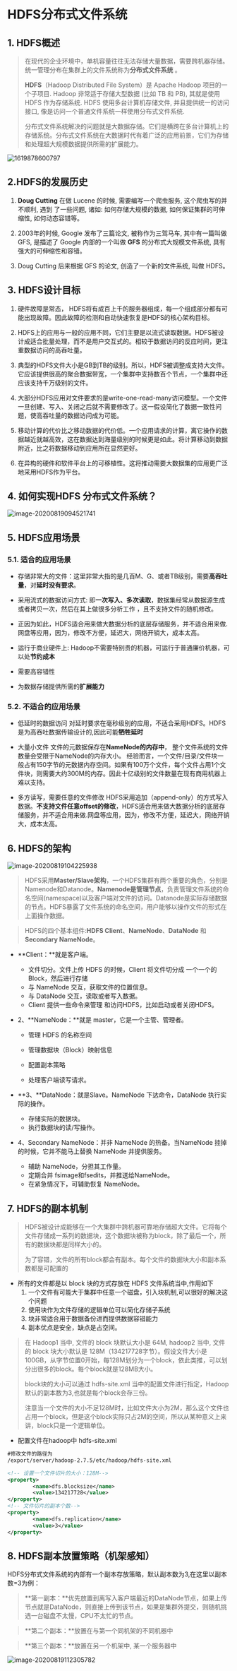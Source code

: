 # HDFS分布式文件系统

## 1. **HDFS概述**

> 在现代的企业环境中，单机容量往往无法存储大量数据，需要跨机器存储。统一管理分布在集群上的文件系统称为**分布式文件系统** 。
>
>  **HDFS**（Hadoop Distributed File System）是 Apache Hadoop 项目的一个子项目. Hadoop 非常适于存储大型数据 (比如 TB 和 PB), 其就是使用 HDFS 作为存储系统. HDFS 使用多台计算机存储文件, 并且提供统一的访问接口, 像是访问一个普通文件系统一样使用分布式文件系统. 
>
>    分布式文件系统解决的问题就是大数据存储。它们是横跨在多台计算机上的存储系统。分布式文件系统在大数据时代有着广泛的应用前景，它们为存储和处理超大规模数据提供所需的扩展能力。

![1619878600797](./assets\1619878600797.png)

## 2.HDFS的发展历史

1. **Doug Cutting** 在做 Lucene 的时候, 需要编写一个爬虫服务, 这个爬虫写的并不顺利, 遇到 了一些问题, 诸如: 如何存储大规模的数据, 如何保证集群的可伸缩性, 如何动态容错等。

2. 2003年的时候, Google 发布了三篇论文, 被称作为三驾马车, 其中有一篇叫做 GFS, 是描述了 Google 内部的一个叫做 **GFS** 的分布式大规模文件系统, 具有强大的可伸缩性和容错。

3. Doug Cutting 后来根据 GFS 的论文, 创造了一个新的文件系统, 叫做 HDFS。

## 3. **HDFS设计目标**

1. 硬件故障是常态， HDFS将有成百上千的服务器组成，每一个组成部分都有可能出现故障。因此故障的检测和自动快速恢复是HDFS的核心架构目标。

2. HDFS上的应用与一般的应用不同，它们主要是以流式读取数据。HDFS被设计成适合批量处理，而不是用户交互式的。相较于数据访问的反应时间，更注重数据访问的高吞吐量。

3. 典型的HDFS文件大小是GB到TB的级别。所以，HDFS被调整成支持大文件。它应该提供很高的聚合数据带宽，一个集群中支持数百个节点，一个集群中还应该支持千万级别的文件。

4. 大部分HDFS应用对文件要求的是write-one-read-many访问模型。一个文件一旦创建、写入、关闭之后就不需要修改了。这一假设简化了数据一致性问题，使高吞吐量的数据访问成为可能。

5. 移动计算的代价比之移动数据的代价低。一个应用请求的计算，离它操作的数据越近就越高效，这在数据达到海量级别的时候更是如此。将计算移动到数据附近，比之将数据移动到应用所在显然更好。

6. 在异构的硬件和软件平台上的可移植性。这将推动需要大数据集的应用更广泛地采用HDFS作为平台。

## 4. 如何实现HDFS 分布式文件系统？

![image-20200819094521741](./assets\image-20200819094521741.png)

## 5. **HDFS应用场景**

### 5.1. **适合的应用场景**

- 存储非常大的文件：这里非常大指的是几百M、G、或者TB级别，需要**高吞吐量**，对**延时没有要求**。

- 采用流式的数据访问方式: 即**一次写入、多次读取**，数据集经常从数据源生成或者拷贝一次，然后在其上做很多分析工作 ，且不支持文件的随机修改。

- 正因为如此，HDFS适合用来做大数据分析的底层存储服务，并不适合用来做.网盘等应用，因为，修改不方便，延迟大，网络开销大，成本太高。

- 运行于商业硬件上: Hadoop不需要特别贵的机器，可运行于普通廉价机器，可以处**节约成本**

- 需要高容错性 

- 为数据存储提供所需的**扩展能力**

### 5.2. **不适合的应用场景**

- 低延时的数据访问 对延时要求在毫秒级别的应用，不适合采用HDFS。HDFS是为高吞吐数据传输设计的,因此可能**牺牲延时**

- 大量小文件 文件的元数据保存在**NameNode的内存中**， 整个文件系统的文件数量会受限于NameNode的内存大小。 经验而言，一个文件/目录/文件块一般占有150字节的元数据内存空间。如果有100万个文件，每个文件占用1个文件块，则需要大约300M的内存。因此十亿级别的文件数量在现有商用机器上难以支持。

- 多方读写，需要任意的文件修改 HDFS采用追加（append-only）的方式写入数据。**不支持文件任意offset的修改**，HDFS适合用来做大数据分析的底层存储服务，并不适合用来做.网盘等应用，因为，修改不方便，延迟大，网络开销大，成本太高。

## 6. HDFS的架构

![image-20200819104225938](./assets\image-20200819104225938.png)

> HDFS采用**Master/Slave架构**，一个HDFS集群有两个重要的角色，分别是Namenode和Datanode。**Namenode是管理节点**，负责管理文件系统的命名空间(namespace)以及客户端对文件的访问。Datanode是实际存储数据的节点。HDFS暴露了文件系统的命名空间，用户能够以操作文件的形式在上面操作数据。

> HDFS的四个基本组件:**HDFS Client**、**NameNode**、**DataNode** 和 **Secondary NameNode**。

- **Client：**就是客户端。
  - 文件切分。文件上传 HDFS 的时候，Client 将文件切分成 一个一个的Block，然后进行存储
  - 与 NameNode 交互，获取文件的位置信息。
  - 与 DataNode 交互，读取或者写入数据。
  - Client 提供一些命令来管理 和访问HDFS，比如启动或者关闭HDFS。

- 2、**NameNode：**就是 master，它是一个主管、管理者。
  - 管理 HDFS 的名称空间

  - 管理数据块（Block）映射信息
  - 配置副本策略

  - 处理客户端读写请求。

- **3、**DataNode：就是Slave。NameNode 下达命令，DataNode 执行实际的操作。
  - 存储实际的数据块。
  - 执行数据块的读/写操作。

- 4、Secondary NameNode：并非 NameNode 的热备。当NameNode 挂掉的时候，它并不能马上替换 NameNode 并提供服务。
  - 辅助 NameNode，分担其工作量。
  - 定期合并 fsimage和fsedits，并推送给NameNode。
  - 在紧急情况下，可辅助恢复 NameNode。

## 7. **HDFS的副本机制**

> HDFS被设计成能够在一个大集群中跨机器可靠地存储超大文件。它将每个文件存储成一系列的数据块，这个数据块被称为block，除了最后一个，所有的数据块都是同样大小的。
>
> 为了容错，文件的所有block都会有副本。每个文件的数据块大小和副本系数都是可配置的

- 所有的文件都是以 block 块的方式存放在 HDFS 文件系统当中,作用如下
  1.  一个文件有可能大于集群中任意一个磁盘，引入块机制,可以很好的解决这个问题
  2.  使用块作为文件存储的逻辑单位可以简化存储子系统
  3.  块非常适合用于数据备份进而提供数据容错能力
  4. 副本优点是安全，缺点是占空间。

> 在 Hadoop1 当中, 文件的 block 块默认大小是 64M, hadoop2 当中, 文件的 block 块大小默认是 128M（134217728字节）。假设文件大小是100GB，从字节位置0开始，每128M划分为一个block，依此类推，可以划分出很多的block。每个block就是128MB大小。
>
> block块的大小可以通过 hdfs-site.xml 当中的配置文件进行指定，Hadoop默认的副本数为3,也就是每个block会存三份。
>
> 注意当一个文件的大小不足128M时，比如文件大小为2M，那么这个文件也占用一个block，但是这个block实际只占2M的空间，所以从某种意义上来讲，block只是一个逻辑单位。

- 配置文件在hadoop中 hdfs-site.xml

~~~XML
#修改文件的路径为
/export/server/hadoop-2.7.5/etc/hadoop/hdfs-site.xml

<!-- 设置一个文件切片的大小：128M-->
<property>
        <name>dfs.blocksize</name>
        <value>134217728</value>
</property>
<!-- 文件切片的副本个数-->
<property>
        <name>dfs.replication</name>
        <value>3</value>
</property>
~~~

## 8. HDFS副本放置策略（机架感知）

HDFS分布式文件系统的内部有一个副本存放策略，默认副本数为3,在这里以副本数=3为例：

> **第一副本：**优先放置到离写入客户端最近的DataNode节点，如果上传节点就是DataNode，则直接上传到该节点，如果是集群外提交，则随机挑选一台磁盘不太慢，CPU不太忙的节点。

> **第二个副本：**放置在与第一个同机架的不同机器中

> **第三个副本：**放置在另一个机架中, 某一个服务器中

![image-20200819112305782](./assets\image-20200819112305782.png)